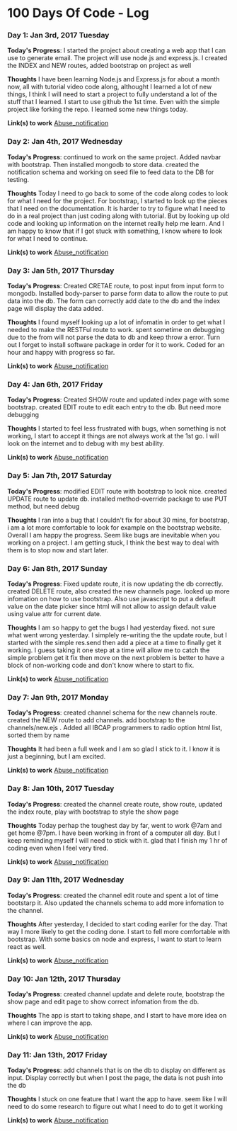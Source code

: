 # 100 Days Of Code - Log

<!-- ##########################################
### Day 0: February 30, 2016 (Example 2)
##### (delete me or comment me out)

**Today's Progress**: Fixed CSS, worked on canvas functionality for the app.

**Thoughts**: I really struggled with CSS, but, overall, I feel like I am slowly getting better at it. Canvas is still new for me, but I managed to figure out some basic functionality.

**Link(s) to work**: [Calculator App](http://www.example.com)
########################################### -->

### Day 1: Jan 3rd, 2017 Tuesday

**Today's Progress**: I started the project about creating a web app that I can use to generate email. The project will use node.js and express.js. I created the INDEX and NEW routes, added bootstrap on project as well

**Thoughts** I have been learning Node.js and Express.js for about a month now, all with tutorial video code along, althought I learned a lot of new things, I think I will need to start a project to fully understand a lot of the stuff that I learned. I start to use github the 1st time. Even with the simple project like forking the repo. I learned some new things today.

**Link(s) to work**
[Abuse_notification](https://github.com/leolee1986/abuse_notification)

### Day 2: Jan 4th, 2017 Wednesday

**Today's Progress**: continued to work on the same project. Added navbar with bootstrap. Then installed mongodb to store data. created the notification schema and working on seed file to feed data to the DB for testing.

**Thoughts** Today I need to go back to some of the code along codes to look for what I need for the project. For bootstrap, I started to look up the pieces that I need on the documentation. It is harder to try to figure what I need to do in a real project than just coding along with tutorial. But by looking up old code and looking up information on the internet really help me learn. And I am happy to know that if I got stuck with something, I know where to look for what I need to continue.

**Link(s) to work**
[Abuse_notification](https://github.com/leolee1986/abuse_notification)


### Day 3: Jan 5th, 2017 Thursday

**Today's Progress**: Created CRETAE route, to post input from input form to mongodb. Installed body-parser to parse form data to allow the route to put data into the db. The form can correctly add date to the db and the index page will display the data added.

**Thoughts** I found myself looking up a lot of infomatin in order to get what I needed to make the RESTFul route to work. spent sometime on debugging due to the from will not parse the data to db and keep throw a error. Turn out I forget to install software package in order for it to work. Coded for an hour and happy with progress so far.

**Link(s) to work**
[Abuse_notification](https://github.com/leolee1986/abuse_notification)

### Day 4: Jan 6th, 2017 Friday

**Today's Progress**: Created SHOW route and updated index page with some bootstrap. created EDIT route to edit each entry to the db. But need more debugging

**Thoughts** I started to feel less frustrated with bugs, when something is not working, I start to accept it things are not always work at the 1st go. I will look on the internet and to debug with my best ability.

**Link(s) to work**
[Abuse_notification](https://github.com/leolee1986/abuse_notification)

### Day 5: Jan 7th, 2017 Saturday

**Today's Progress**: modified EDIT route with bootstrap to look nice. created UPDATE route to update db. installed method-override package to use PUT method, but need debug

**Thoughts** I ran into a bug that I couldn't fix for about 30 mins, for bootstrap, i am a lot more comfortable to look for example on the bootstrap website. Overall I am happy the progress. Seem like bugs are inevitable when you working on a project. I am getting stuck, I think the best way to deal with them is to stop now and start later.


### Day 6: Jan 8th, 2017 Sunday

**Today's Progress**: Fixed update route, it is now updating the db correctly. created DELETE route, also created the new channels page. looked up more infomation on how to use bootstrap. Also use javascript to put a default value on the date picker since html will not allow to assign default value using value attr for current date.

**Thoughts** I am so happy to get the bugs I had yesterday fixed. not sure what went wrong yesterday. I simplely re-writing the the update route, but I started with the simple res.send then add a piece at a time to finally get it working. I guess taking it one step at a time will allow me to catch the simple problem get it fix then move on the next problem is better to have a block of non-working code and don't know where to start to fix.

**Link(s) to work**
[Abuse_notification](https://github.com/leolee1986/abuse_notification)

### Day 7: Jan 9th, 2017 Monday

**Today's Progress**: created channel schema for the new channels route. created the NEW route to add channels. add bootstrap to the channels/new.ejs . Added all IBCAP programmers to radio option html list, sorted them by name

**Thoughts** It had been a full week and I am so glad I stick to it. I know it is just a beginning, but I am excited.

**Link(s) to work**
[Abuse_notification](https://github.com/leolee1986/abuse_notification)

### Day 8: Jan 10th, 2017 Tuesday

**Today's Progress**: created the channel create route, show route, updated the index route, play with bootstrap to style the show page

**Thoughts** Today perhap the toughest day by far, went to work @7am and get home  @7pm. I have been working in front of a computer all day. But I keep reminding myself I will need to stick with it. glad that I finish my 1 hr of coding even when I feel very tired.

**Link(s) to work**
[Abuse_notification](https://github.com/leolee1986/abuse_notification)

### Day 9: Jan 11th, 2017 Wednesday

**Today's Progress**: created the channel edit route and spent a lot of time bootstarp it. Also updated the channels schema to add more infomation to the channel. 

**Thoughts** After yesterday, I decided to start coding eariler for the day. That way I more likely to get the coding done. I start to fell more comfortable with bootstrap. With some basics on node and express, I want to start to learn react as well.

**Link(s) to work**
[Abuse_notification](https://github.com/leolee1986/abuse_notification)

### Day 10: Jan 12th, 2017 Thursday

**Today's Progress**: created channel update and delete route, bootstrap the show page and edit page to show correct infomation from the db. 

**Thoughts** The app is start to taking shape, and I start to have more idea on where I can improve the app.

**Link(s) to work**
[Abuse_notification](https://github.com/leolee1986/abuse_notification)

### Day 11: Jan 13th, 2017 Friday

**Today's Progress**: add channels that is on the db to display on different as input. Display correctly but when I post the page, the data is not push into the db

**Thoughts** I stuck on one feature that I want the app to have. seem like I will need to do some research to figure out what I need to do to get it working

**Link(s) to work**
[Abuse_notification](https://github.com/leolee1986/abuse_notification)